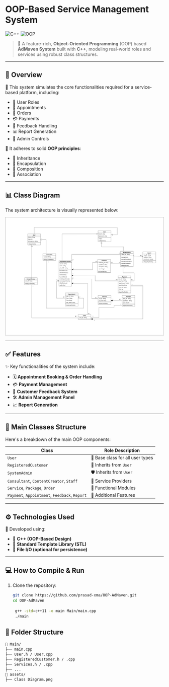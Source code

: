 # OOP-Based Service Management System

![C++](https://img.shields.io/badge/Language-C++-00599C?style=for-the-badge&logo=c%2B%2B&logoColor=white)
![OOP](https://img.shields.io/badge/Paradigm-OOP-blueviolet?style=for-the-badge)

> 🎯 A feature-rich, **Object-Oriented Programming** (OOP) based **AdMaven System** built with **C++**, modeling real-world roles and services using robust class structures.

---

## 📌 Overview

🔧 This system simulates the core functionalities required for a service-based platform, including:

- 👥 User Roles
- 📅 Appointments
- 🛒 Orders
- 💳 Payments
- 📝 Feedback Handling
- 📊 Report Generation
- 🔐 Admin Controls

🧭 It adheres to solid **OOP principles**:

- 🧬 Inheritance  
- 🔐 Encapsulation  
- 🧱 Composition  
- 🤝 Association  

---

## 📊 Class Diagram

The system architecture is visually represented below:

![Class Diagram](assets/Class%20Diagram.png)

---

## ✅ Features

✨ Key functionalities of the system include:

- 🗓️ **Appointment Booking & Order Handling**
- 💳 **Payment Management**
- 💬 **Customer Feedback System**
- 🛠️ **Admin Management Panel**
- 📈 **Report Generation**

---

## 🧱 Main Classes Structure

Here's a breakdown of the main OOP components:

| Class                         | Role Description                        |
|------------------------------|------------------------------------------|
| `User`                       | 🧑 Base class for all user types         |
| `RegisteredCustomer`         | 👤 Inherits from `User`                 |
| `SystemAdmin`                | 🛡️ Inherits from `User`                 |
| `Consultant`, `ContentCreator`, `Staff` | 👥 Service Providers       |
| `Service`, `Package`, `Order`| 🛒 Functional Modules                    |
| `Payment`, `Appointment`, `Feedback`, `Report` | 🧾 Additional Features |

---

## ⚙️ Technologies Used

🧰 Developed using:

- 🚀 **C++ (OOP-Based Design)**
- 🧱 **Standard Template Library (STL)**
- 📁 **File I/O (optional for persistence)**

---

## 💻 How to Compile & Run

1. Clone the repository:

   ```bash
   git clone https://github.com/prasad-xma/OOP-AdMaven.git
   cd OOP-AdMaven
    
    g++ -std=c++11 -o main Main/main.cpp
    ./main

## 📂 Folder Structure
```
📁 Main/
├── main.cpp
├── User.h / User.cpp
├── RegisteredCustomer.h / .cpp
├── Services.h / .cpp
├── ...
📁 assets/
├── Class Diagram.png

